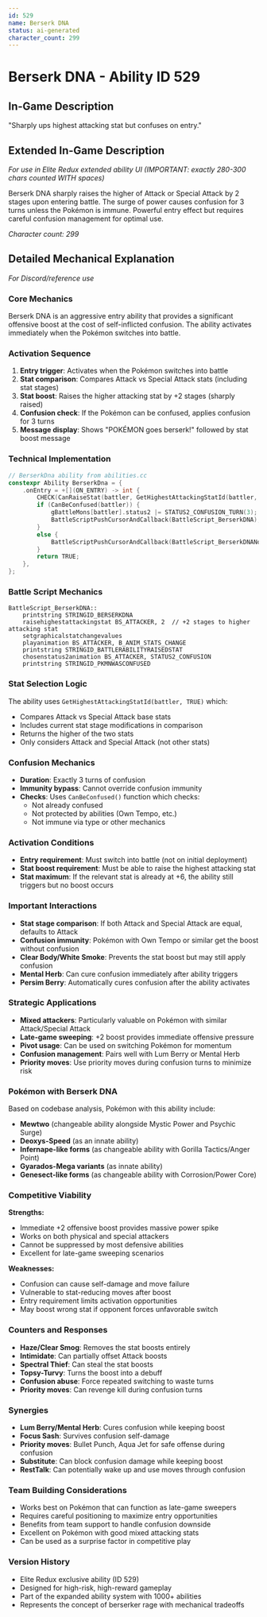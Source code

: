 ```yaml
---
id: 529
name: Berserk DNA
status: ai-generated
character_count: 299
---
```


# Berserk DNA - Ability ID 529

## In-Game Description
"Sharply ups highest attacking stat but confuses on entry."

## Extended In-Game Description
*For use in Elite Redux extended ability UI (IMPORTANT: exactly 280-300 chars counted WITH spaces)*

Berserk DNA sharply raises the higher of Attack or Special Attack by 2 stages upon entering battle. The surge of power causes confusion for 3 turns unless the Pokémon is immune. Powerful entry effect but requires careful confusion management for optimal use.

*Character count: 299*

## Detailed Mechanical Explanation
*For Discord/reference use*

### Core Mechanics
Berserk DNA is an aggressive entry ability that provides a significant offensive boost at the cost of self-inflicted confusion. The ability activates immediately when the Pokémon switches into battle.

### Activation Sequence
1. **Entry trigger**: Activates when the Pokémon switches into battle
2. **Stat comparison**: Compares Attack vs Special Attack stats (including stat stages)
3. **Stat boost**: Raises the higher attacking stat by +2 stages (sharply raised)
4. **Confusion check**: If the Pokémon can be confused, applies confusion for 3 turns
5. **Message display**: Shows "POKÉMON goes berserk!" followed by stat boost message

### Technical Implementation
```c
// BerserkDna ability from abilities.cc
constexpr Ability BerserkDna = {
    .onEntry = +[](ON_ENTRY) -> int {
        CHECK(CanRaiseStat(battler, GetHighestAttackingStatId(battler, TRUE)))
        if (CanBeConfused(battler)) {
            gBattleMons[battler].status2 |= STATUS2_CONFUSION_TURN(3);
            BattleScriptPushCursorAndCallback(BattleScript_BerserkDNA);
        }
        else {
            BattleScriptPushCursorAndCallback(BattleScript_BerserkDNANoConfusion);
        }
        return TRUE;
    },
};
```

### Battle Script Mechanics
```assembly
BattleScript_BerserkDNA::
    printstring STRINGID_BERSERKDNA
    raisehighestattackingstat BS_ATTACKER, 2  // +2 stages to higher attacking stat
    setgraphicalstatchangevalues
    playanimation BS_ATTACKER, B_ANIM_STATS_CHANGE
    printstring STRINGID_BATTLERABILITYRAISEDSTAT
    chosenstatus2animation BS_ATTACKER, STATUS2_CONFUSION
    printstring STRINGID_PKMNWASCONFUSED
```

### Stat Selection Logic
The ability uses `GetHighestAttackingStatId(battler, TRUE)` which:
- Compares Attack vs Special Attack base stats
- Includes current stat stage modifications in comparison
- Returns the higher of the two stats
- Only considers Attack and Special Attack (not other stats)

### Confusion Mechanics
- **Duration**: Exactly 3 turns of confusion
- **Immunity bypass**: Cannot override confusion immunity
- **Checks**: Uses `CanBeConfused()` function which checks:
  - Not already confused
  - Not protected by abilities (Own Tempo, etc.)
  - Not immune via type or other mechanics

### Activation Conditions
- **Entry requirement**: Must switch into battle (not on initial deployment)
- **Stat boost requirement**: Must be able to raise the highest attacking stat
- **Stat maximum**: If the relevant stat is already at +6, the ability still triggers but no boost occurs

### Important Interactions
- **Stat stage comparison**: If both Attack and Special Attack are equal, defaults to Attack
- **Confusion immunity**: Pokémon with Own Tempo or similar get the boost without confusion
- **Clear Body/White Smoke**: Prevents the stat boost but may still apply confusion
- **Mental Herb**: Can cure confusion immediately after ability triggers
- **Persim Berry**: Automatically cures confusion after the ability activates

### Strategic Applications
- **Mixed attackers**: Particularly valuable on Pokémon with similar Attack/Special Attack
- **Late-game sweeping**: +2 boost provides immediate offensive pressure
- **Pivot usage**: Can be used on switching Pokémon for momentum
- **Confusion management**: Pairs well with Lum Berry or Mental Herb
- **Priority moves**: Use priority moves during confusion turns to minimize risk

### Pokémon with Berserk DNA
Based on codebase analysis, Pokémon with this ability include:
- **Mewtwo** (changeable ability alongside Mystic Power and Psychic Surge)
- **Deoxys-Speed** (as an innate ability)
- **Infernape-like forms** (as changeable ability with Gorilla Tactics/Anger Point)
- **Gyarados-Mega variants** (as innate ability)
- **Genesect-like forms** (as changeable ability with Corrosion/Power Core)

### Competitive Viability
**Strengths:**
- Immediate +2 offensive boost provides massive power spike
- Works on both physical and special attackers
- Cannot be suppressed by most defensive abilities
- Excellent for late-game sweeping scenarios

**Weaknesses:**
- Confusion can cause self-damage and move failure
- Vulnerable to stat-reducing moves after boost
- Entry requirement limits activation opportunities
- May boost wrong stat if opponent forces unfavorable switch

### Counters and Responses
- **Haze/Clear Smog**: Removes the stat boosts entirely
- **Intimidate**: Can partially offset Attack boosts
- **Spectral Thief**: Can steal the stat boosts
- **Topsy-Turvy**: Turns the boost into a debuff
- **Confusion abuse**: Force repeated switching to waste turns
- **Priority moves**: Can revenge kill during confusion turns

### Synergies
- **Lum Berry/Mental Herb**: Cures confusion while keeping boost
- **Focus Sash**: Survives confusion self-damage
- **Priority moves**: Bullet Punch, Aqua Jet for safe offense during confusion
- **Substitute**: Can block confusion damage while keeping boost
- **RestTalk**: Can potentially wake up and use moves through confusion

### Team Building Considerations
- Works best on Pokémon that can function as late-game sweepers
- Requires careful positioning to maximize entry opportunities
- Benefits from team support to handle confusion downside
- Excellent on Pokémon with good mixed attacking stats
- Can be used as a surprise factor in competitive play

### Version History
- Elite Redux exclusive ability (ID 529)
- Designed for high-risk, high-reward gameplay
- Part of the expanded ability system with 1000+ abilities
- Represents the concept of berserker rage with mechanical tradeoffs